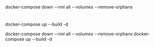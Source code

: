 #
docker-compose down --rmi all --volumes --remove-orphans

# 
docker-compose up --build -d

docker-compose down --rmi all --volumes --remove-orphans
docker-compose up --build -d